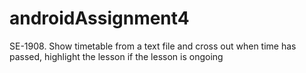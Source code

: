 # androidAssignment4
SE-1908. Show timetable from a text file and cross out when time has passed, highlight the lesson if the lesson is ongoing
